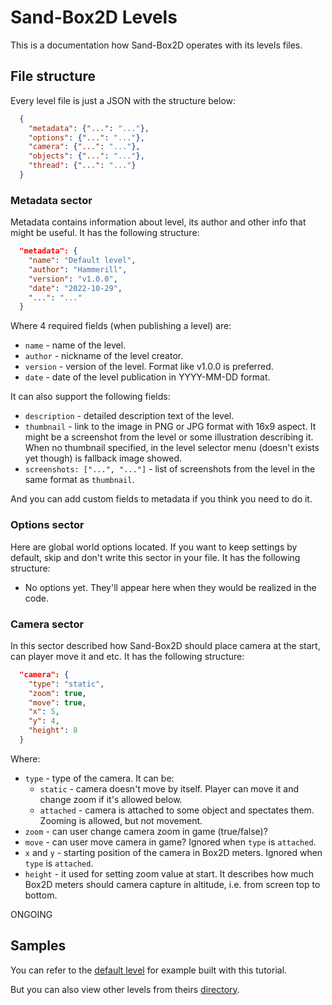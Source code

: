 # Sand-Box2D Levels
This is a documentation how Sand-Box2D operates with its levels files.

## File structure
Every level file is just a JSON with the structure below:
```json
  {
    "metadata": {"...": "..."},
    "options": {"...": "..."},
    "camera": {"...": "..."},
    "objects": {"...": "..."},
    "thread": {"...": "..."}
  }
```

### Metadata sector
Metadata contains information about level, its author and other info that might be useful. It has the following structure:
```json
  "metadata": {
    "name": "Default level",
    "author": "Hammerill",
    "version": "v1.0.0",
    "date": "2022-10-29",
    "...": "..."
  }
```
Where 4 required fields (when publishing a level) are:
- `name` - name of the level.
- `author` - nickname of the level creator.
- `version` - version of the level. Format like v1.0.0 is preferred.
- `date` - date of the level publication in YYYY-MM-DD format.

It can also support the following fields:
- `description` - detailed description text of the level.
- `thumbnail` - link to the image in PNG or JPG format with 16x9 aspect. 
It might be a screenshot from the level or some illustration describing it. 
When no thumbnail specified, in the level selector menu (doesn't exists yet though) is fallback image showed.
- `screenshots: ["...", "..."]` - list of screenshots from the level in the same format as `thumbnail`.

And you can add custom fields to metadata if you think you need to do it.

### Options sector
Here are global world options located. If you want to keep settings by default, skip and don't write this sector in your file.
It has the following structure:
- No options yet. They'll appear here when they would be realized in the code.

### Camera sector
In this sector described how Sand-Box2D should place camera at the start, can player move it and etc. It has the following structure:
```json
  "camera": {
    "type": "static",
    "zoom": true,
    "move": true,
    "x": 5,
    "y": 4,
    "height": 8
  }
```
Where:
- `type` - type of the camera. It can be:
  * `static` - camera doesn't move by itself. Player can move it and change zoom if it's allowed below.
  * `attached` - camera is attached to some object and spectates them. Zooming is allowed, but not movement.
- `zoom` - can user change camera zoom in game (true/false)?
- `move` - can user move camera in game? Ignored when `type` is `attached`.
- `x` and `y` - starting position of the camera in Box2D meters. Ignored when `type` is `attached`.
- `height` - it used for setting zoom value at start.
It describes how much Box2D meters should camera capture in altitude, i.e. from screen top to bottom.

ONGOING

## Samples
You can refer to the [default level](../levels/default_level/) for example built with this tutorial.

But you can also view other levels from theirs [directory](../levels/).
